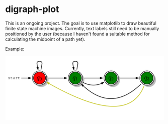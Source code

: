 # digraph-plot

This is an ongoing project. The goal is to use matplotlib to draw beautiful finite state machine images. Currently, text labels still need to be manually positioned by the user (because I haven't found a suitable method for calculating the midpoint of a path yet).

Example:

<div align="center">

![](./automata.png)

</div>
